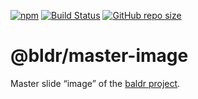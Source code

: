 [![npm](https://img.shields.io/npm/v/baldr.svg)](https://www.npmjs.com/package/baldr)
[![Build Status](https://travis-ci.org/Josef-Friedrich/baldr.svg?branch=master)](https://travis-ci.org/Josef-Friedrich/baldr)
[![GitHub repo size](https://img.shields.io/github/repo-size/Josef-Friedrich/baldr.svg)](https://github.com/Josef-Friedrich/baldr)

# @bldr/master-image

Master slide “image” of the [baldr project](https://github.com/Josef-Friedrich/baldr).
